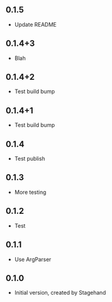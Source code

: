 ## 0.1.5

- Update README

## 0.1.4+3

- Blah

## 0.1.4+2

- Test build bump

## 0.1.4+1

- Test build bump

## 0.1.4

- Test publish

## 0.1.3

- More testing

## 0.1.2

- Test

## 0.1.1

- Use ArgParser

## 0.1.0

- Initial version, created by Stagehand
